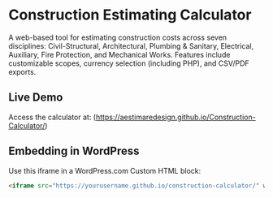# Construction Estimating Calculator

A web-based tool for estimating construction costs across seven disciplines: Civil-Structural, Architectural, Plumbing & Sanitary, Electrical, Auxiliary, Fire Protection, and Mechanical Works. Features include customizable scopes, currency selection (including PHP), and CSV/PDF exports.

## Live Demo
Access the calculator at: (https://aestimaredesign.github.io/Construction-Calculator/)

## Embedding in WordPress
Use this iframe in a WordPress.com Custom HTML block:
```html
<iframe src="https://yourusername.github.io/construction-calculator/" width="100%" height="800px" frameborder="0"></iframe>
